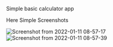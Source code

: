 Simple basic calculator app

Here Simple Screenshots

![Screenshot from 2022-01-11 08-57-17](https://user-images.githubusercontent.com/95623031/148904684-3d98e25c-4da8-43c9-bc96-565311976afb.png)
![Screenshot from 2022-01-11 08-57-39](https://user-images.githubusercontent.com/95623031/148904690-79a3396a-591d-4e47-89b1-3fdde17bc99d.png)
